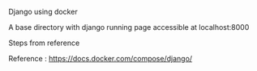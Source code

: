Django using docker

A base directory with django running page accessible at localhost:8000

Steps from reference

Reference : https://docs.docker.com/compose/django/
